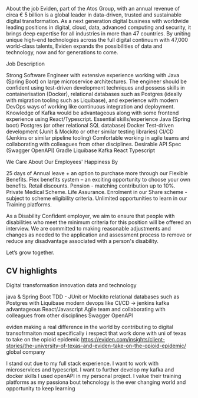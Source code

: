 About the job
Eviden, part of the Atos Group, with an annual revenue of circa € 5 billion is a global leader in data-driven, trusted and sustainable digital transformation. As a next generation digital business with worldwide leading positions in digital, cloud, data, advanced computing and security, it brings deep expertise for all industries in more than 47 countries. By uniting unique high-end technologies across the full digital continuum with 47,000 world-class talents, Eviden expands the possibilities of data and technology, now and for generations to come.

Job Description

Strong Software Engineer with extensive experience working with Java (Spring Boot) on large microservice architectures.
The engineer should be confident using test-driven development techniques and possess skills in containerisation (Docker), relational databases such as Postgres (ideally with migration tooling such as Liquibase), and experience with modern DevOps ways of working like continuous integration and deployment.
Knowledge of Kafka would be advantageous along with some frontend experience using React/Typescript.
Essential skills/experience 
 Java (Spring boot)
 Postgres (or other relational SQL database)
 Docker
Test-driven development (Junit & Mockito or other similar testing libraries)
 CI/CD (Jenkins or similar pipeline tooling)
 Comfortable working in agile teams and collaborating with colleagues from other disciplines.
Desirable 
 API Spec (Swagger OpenAPI)
 Gradle
 Liquibase
 Kafka
 React
 Typescript 


We Care About Our Employees' Happiness By

25 days of Annual leave + an option to purchase more through our Flexible Benefits.
Flex benefits system – an exciting opportunity to choose your own benefits.
Retail discounts.
Pension - matching contribution up to 10%.
Private Medical Scheme.
Life Assurance.
Enrolment in our Share scheme - subject to scheme eligibility criteria.
Unlimited opportunities to learn in our Training platforms.


As a Disability Confident employer, we aim to ensure that people with disabilities who meet the minimum criteria for this position will be offered an interview. We are committed to making reasonable adjustments and changes as needed to the application and assessment process to remove or reduce any disadvantage associated with a person's disability. 

Let’s grow together.


## CV highlights
Digital transformation
innovation
data and technology

java & Spring Boot
TDD - JUnit or Mockito
relational databases such as Postgres with Liquibase
modern devops like CI/CD -> jenkins
kafka advantageous 
React/Javascript
Agile team and collaborating with colleagues from other disciplines
Swagger OpenAPI


eviden making a real difference in the world by contributing to digital transofrmaiton most specifically i respect that work done with uni of texas to take on the opioid epidemic https://eviden.com/insights/client-stories/the-university-of-texas-and-eviden-take-on-the-opioid-epidemic/ global company 


I stand out due to my full stack experience. I want to work with microservices and typescript. I want to further develop my kafka and docker skills
I used openAPI in my personal project. I value their training platforms as my passiona bout tehcnology is the ever changing world and opportunity to keep learning